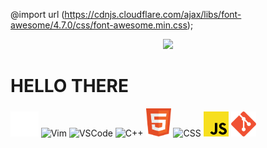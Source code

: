 @import url (https://cdnjs.cloudflare.com/ajax/libs/font-awesome/4.7.0/css/font-awesome.min.css);
<p align="center">
    <img src="https://c.tenor.com/zHi1yy-QyTUAAAAd/anime-train.gif">
</p>

# HELLO THERE
<p>    
    <img src="./img/terminal.svg" alt="Terminal" style="height:40px;">
    <img src="https://upload.wikimedia.org/wikipedia/commons/9/9f/Vimlogo.svg" alt="Vim" style="width:40px;">
    <img src="https://code.visualstudio.com/favicon.ico" alt="VSCode" style="width:40px;">
    <img src="https://docs.microsoft.com/en-us/media/logos/logo_Cplusplus.svg" alt="C++" style="width:40px;">
    <img src="./img/html.svg" alt="HTML" style="width:40px;">
    <img src="./img/css.svg" alt="CSS" style="width:40px;">
    <img src="./img/javaScript.svg" alt="Javascript" style="width:40px;">
    <img src="./img/git.svg" alt="git" style="width:40px;">
    <img src="" alt="" style="width:40px;">
    <img src="" alt="" style="width:40px;">
</p>